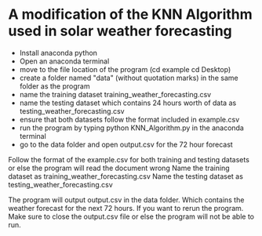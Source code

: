 # A modification of the KNN Algorithm used in solar weather forecasting

 - Install anaconda python
 - Open an anaconda terminal
 - move to the file location of the program (cd <name of file folder> example cd Desktop)
 - create a folder named "data" (without quotation marks) in the same folder as the program
 - name the training dataset training_weather_forecasting.csv
 - name the testing dataset which contains 24 hours worth of data as testing_weather_forecasting.csv
 - ensure that both datasets follow the format included in example.csv
 - run the program by typing python KNN_Algorithm.py in the anaconda terminal
 - go to the data folder and open output.csv for the 72 hour forecast

Follow the format of the example.csv for both training and testing datasets or else the program will read the document wrong
Name the training dataset as training_weather_forecasting.csv
Name the testing dataset as testing_weather_forecasting.csv

The program will output output.csv in the data folder. Which contains the weather forecast for the next 72 hours.
If you want to rerun the program. Make sure to close the output.csv file or else the program will not be able to run.
